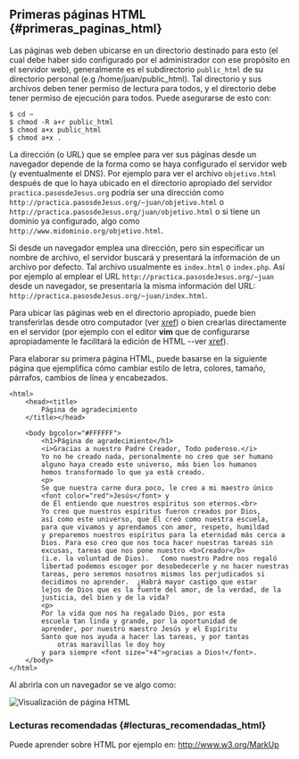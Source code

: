 ## Primeras páginas HTML {#primeras_paginas_html}

Las páginas web deben ubicarse en un directorio destinado para esto (el cual 
debe haber sido configurado por el administrador con ese propósito en el 
servidor web), generalmente es el subdirectorio ```public_html``` de su 
directorio personal (e.g /home/juan/public_html). Tal directorio y sus archivos 
deben tener permiso de lectura para todos, y el directorio debe tener permiso 
de ejecución para todos. Puede asegurarse de esto con:
```
$ cd ~
$ chmod -R a+r public_html
$ chmod a+x public_html
$ chmod a+x .
```

La dirección (o URL) que se emplee para ver sus páginas desde un navegador 
depende de la forma como se haya configurado el servidor web (y eventualmente 
el DNS). Por ejemplo para ver el archivo ```objetivo.html``` después de que 
lo haya ubicado en el directorio apropiado del 
servidor ```practica.pasosdeJesus.org``` podría ser una dirección 
como ```http://practica.pasosdeJesus.org/~juan/objetivo.html``` o 
 ```http://practica.pasosdeJesus.org/juan/objetivo.html``` o si tiene un 
dominio ya configurado, algo como ```http://www.midominio.org/objetivo.html```.

Si desde un navegador emplea una dirección, pero sin especificar un nombre de 
archivo, el servidor buscará y presentará la información de un archivo por 
defecto. Tal archivo usualmente es ```index.html``` o ```index.php```. 
Así por ejemplo al emplear el URL ```http://practica.pasosdeJesus.org/~juan``` 
desde un navegador, se presentaría la misma información del URL: 
 ```http://practica.pasosdeJesus.org/~juan/index.html```.

Para ubicar las páginas web en el directorio apropiado, puede bien 
transferirlas desde otro computador 
(ver [xref](#transferencia_de_informacion_a_y_desde_el_servidor)) 
o bien crearlas directamente en el servidor (por ejemplo con el editor 
**vim** que de configurarse apropiadamente le facilitará la edición de 
HTML --ver [xref](#vim)).

Para elaborar su primera página HTML, puede basarse en la siguiente página 
que ejemplifica cómo cambiar estilo de letra, colores, tamaño, párrafos, 
cambios de línea y encabezados.

```
<html>
	<head><title>
		Página de agradecimiento
	</title></head>

	<body bgcolor="#FFFFFF">
		<h1>Página de agradecimiento</h1>
		<i>Gracias a nuestro Padre Creador, Todo poderoso.</i>
		Yo no he creado nada, personalmente no creo que ser humano 
		alguno haya creado este universo, más bien los humanos 
		hemos transformado lo que ya está creado.
		<p>
		Se que nuestra carne dura poco, le creo a mi maestro único
		<font color="red">Jesús</font> y 
		de Él entiendo que nuestros espíritus son eternos.<br>
		Yo creo que nuestros espíritus fueron creados por Dios,
		así como este universo, que Él creó como nuestra escuela,
		para que vivamos y aprendamos con amor, respeto, humildad
		y preparemos nuestros espíritus para la eternidad más cerca a
		Dios. Para eso creo que nos toca hacer nuestras tareas sin
		excusas, tareas que nos pone nuestro <b>Creador</b> 
		(i.e. la voluntad de Dios).   Como nuestro Padre nos regaló 
		libertad podemos escoger por desobedecerle y no hacer nuestras 
		tareas, pero seremos nosotros mismos los perjudicados si 
		decidimos no aprender.  ¿Habrá mayor castigo que estar
		lejos de Dios que es la fuente del amor, de la verdad, de la
		justicia, del bien y de la vida?
		<p>
		Por la vida que nos ha regalado Dios, por esta
		escuela tan linda y grande, por la oportunidad de
		aprender, por nuestro maestro Jesús y el Espíritu
		Santo que nos ayuda a hacer las tareas, y por tantas
	       	otras maravillas le doy hoy
		y para siempre <font size="+4">gracias a Dios!</font>.
	</body>
</html>
```

Al abrirla con un navegador se ve algo como:

![Visualización de página HTML](img/html1.png)


### Lecturas recomendadas {#lecturas_recomendadas_html}

Puede aprender sobre HTML por ejemplo en: 
<http://www.w3.org/MarkUp>
